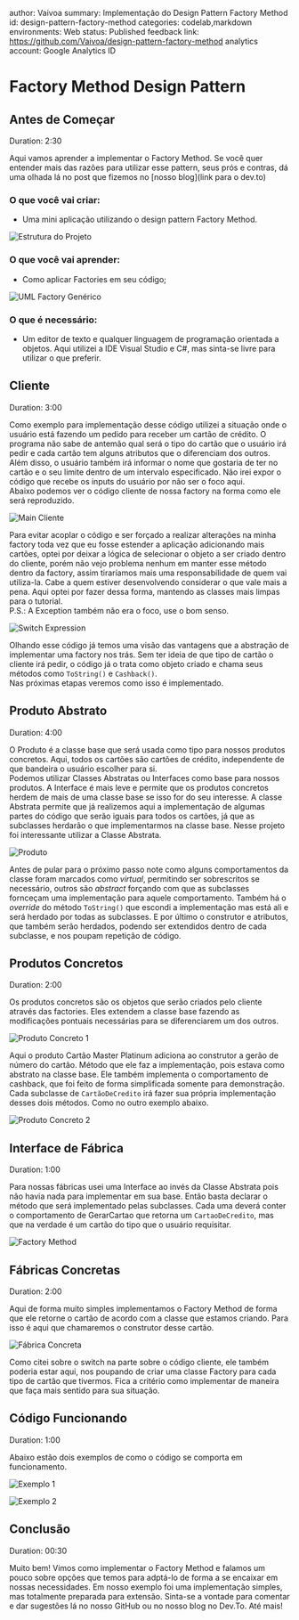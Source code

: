 author: Vaivoa
summary: Implementação do Design Pattern Factory Method
id: design-pattern-factory-method
categories: codelab,markdown
environments: Web
status: Published
feedback link: https://github.com/Vaivoa/design-pattern-factory-method
analytics account: Google Analytics ID

# Factory Method Design Pattern

## Antes de Começar

Duration: 2:30

Aqui vamos aprender a implementar o Factory Method. Se você quer entender mais das razões para utilizar esse pattern, seus prós e contras, dá uma olhada lá no post que fizemos no [nosso blog](link para o dev.to)

### O que você vai criar:

* Uma mini aplicação utilizando o design pattern Factory Method.

![Estrutura do Projeto](img/ProjectStructure.png)

### O que você vai aprender:

* Como aplicar Factories em seu código;

![UML Factory Genérico](img/FactoryGeneric.png)

### O que é necessário:

* Um editor de texto e qualquer linguagem de programação orientada a objetos. Aqui utilizei a IDE Visual Studio e C#, mas sinta-se livre para utilizar o que preferir.


## Cliente

Duration: 3:00

Como exemplo para implementação desse código utilizei a situação onde o usuário está fazendo um pedido para receber um cartão de crédito. O programa não sabe de antemão qual será o tipo do cartão que o usuário irá pedir e cada cartão tem alguns atributos que o diferenciam dos outros. Além disso, o usuário também irá informar o nome que gostaria de ter no cartão e o seu limite dentro de um intervalo especificado. Não irei expor o código que recebe os inputs do usuário por não ser o foco aqui.  
Abaixo podemos ver o código cliente de nossa factory na forma como ele será reproduzido.

![Main Cliente](img/ClientMethod.png)

Para evitar acoplar o código e ser forçado a realizar alterações na minha factory toda vez que eu fosse estender a aplicação adicionando mais cartões, optei por deixar a lógica de selecionar o objeto a ser criado dentro do cliente, porém não vejo problema nenhum em manter esse método dentro da factory, assim tiraríamos mais uma responsabilidade de quem vai utiliza-la. Cabe a quem estiver desenvolvendo considerar o que vale mais a pena. Aqui optei por fazer dessa forma, mantendo as classes mais limpas para o tutorial.  
P.S.: A Exception também não era o foco, use o bom senso.

![Switch Expression](img/SwitchExpression.png)

Olhando esse código já temos uma visão das vantagens que a abstração de implementar uma factory nos trás. Sem ter ideia de que tipo de cartão o cliente irá pedir, o código já o trata como objeto criado e chama seus métodos como ``ToString()`` e ``Cashback()``.  
Nas próximas etapas veremos como isso é implementado.

## Produto Abstrato

Duration: 4:00

O Produto é a classe base que será usada como tipo para nossos produtos concretos. Aqui, todos os cartões são cartões de crédito, independente de que bandeira o usuário escolher para si.  
Podemos utilizar Classes Abstratas ou Interfaces como base para nossos produtos. A Interface é mais leve e permite que os produtos concretos herdem de mais de uma classe base se isso for do seu interesse. A classe Abstrata permite que já realizemos aqui a implementação de algumas partes do código que serão iguais para todos os cartões, já que as subclasses herdarão o que implementarmos na classe base. Nesse projeto foi interessante utilizar a Classe Abstrata.

![Produto](img/Product.png)

Antes de pular para o próximo passo note como alguns comportamentos da classe foram marcados como _virtual_, permitindo ser sobrescritos se necessário, outros são _abstract_ forçando com que as subclasses fornceçam uma implementação para aquele comportamento. Também há o _override_ do método ``ToString()`` que escondi a implementação mas está ali e será herdado por todas as subclasses. E por último o construtor e atributos, que também serão herdados, podendo ser extendidos dentro de cada subclasse, e nos poupam repetição de código.


## Produtos Concretos

Duration: 2:00

Os produtos concretos são os objetos que serão criados pelo cliente através das factories. Eles extendem a classe base fazendo as modificações pontuais necessárias para se diferenciarem um dos outros.

![Produto Concreto 1](img/ConcreteProduct1.png)

Aqui o produto Cartão Master Platinum adiciona ao construtor a gerão de número do cartão. Método que ele faz a implementação, pois estava como abstrato na classe base. Ele também implementa o comportamento de cashback, que foi feito de forma simplificada somente para demonstração.  
Cada subclasse de ``CartãoDeCredito`` irá fazer sua própria implementação desses dois métodos. Como no outro exemplo abaixo.

![Produto Concreto 2](img/ConcreteProduct2.png)


## Interface de Fábrica

Duration: 1:00

Para nossas fábricas usei uma Interface ao invés da Classe Abstrata pois não havia nada para implementar em sua base. Então basta declarar o método que será implementado pelas subclasses. Cada uma deverá conter o comportamento de GerarCartao que retorna um ``CartaoDeCredito``, mas que na verdade é um cartão do tipo que o usuário requisitar. 

![Factory Method](img/FactoryMethod.png)


## Fábricas Concretas

Duration: 2:00

Aqui de forma muito simples implementamos o Factory Method de forma que ele retorne o cartão de acordo com a classe que estamos criando. Para isso é aqui que chamaremos o construtor desse cartão.

![Fábrica Concreta](img/ConcreteFactory.png)

Como citei sobre o switch na parte sobre o código cliente, ele também poderia estar aqui, nos poupando de criar uma classe Factory para cada tipo de cartão que tivermos. Fica a critério como implementar de maneira que faça mais sentido para sua situação.

## Código Funcionando

Duration: 1:00

Abaixo estão dois exemplos de como o código se comporta em funcionamento.

![Exemplo 1](img/run1.png)

![Exemplo 2](img/run2.png)

## Conclusão

Duration: 00:30

Muito bem! Vimos como implementar o Factory Method e falamos um pouco sobre opções que temos para adptá-lo de forma a se encaixar em nossas necessidades. Em nosso exemplo foi uma implementação simples, mas totalmente preparada para extensão. Sinta-se a vontade para comentar e dar sugestões lá no nosso GitHub ou no nosso blog no Dev.To. Até mais!